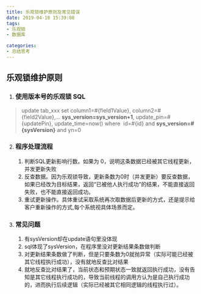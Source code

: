 ```yaml
---
title: 乐观锁维护原则及常见错误
date: 2019-04-18 15:39:08
tags: 
- 乐观锁 
- 数据库

categories: 
- 总结思考 
---
```


## 乐观锁维护原则
1. ### 使用版本号的乐观锁 SQL 
>update tab\_xxx 
set column1=#{field1Value}, column2=#{field2Value},... 
**sys\_version=sys\_version+1**, update\_pin=#{updatePin}, update\_time=now() 
where 	id=#{id} and **sys\_version=#{sysVersion}** and yn=0
<!--more-->

2. ### 程序处理流程
	1. 判断SQL更新影响行数。如果为 0，说明这条数据已经被其它线程更新，并发更新失败
	2. 反查数据。因为乐观锁导致，更新条数为0时（并发更新）要反查数据，如果已经改为目标结果，返回“已被他人执行成功”的结果，不能直接返回失败，也不能直接返回成功。
	3. 重试更新操作。具体重试采取系统再次取数据后更新的方式，还是提示给客户重新操作的方式,每个系统视具体场景而定。
3. ### 常见问题 
	1.	有sysVersion却在update语句里没体现
	2.	sql体现了sysVersion，在程序里没对更新结果条数做判断
	3.	对更新结果条数做了判断，但是只要条数为0就抛异常（实际可能已经被其它线程执行成功），没有就地反查比对结果
	4.	就地反查比对结果了，当前状态和预期状态一致就返回执行成功，没有告知是其它线程执行成功的，导致当前线程的调用方认为是自己执行成功的，进而执行后续逻辑（实际已经被其它相同逻辑的线程执行过）。


